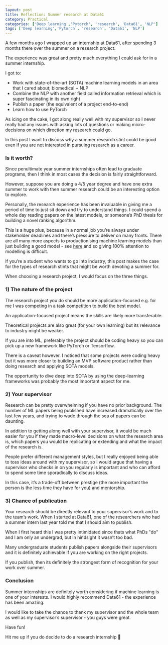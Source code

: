```yaml
---
layout: post
title: Reflection: Summer research at Data61
category: Practical
categories: ['Deep learning','Pytorch', 'research', 'Data61', 'NLP']
tags: ['Deep learning','Pytorch', 'research', 'Data61', 'NLP']
---
```


A few months ago I wrapped up an internship at Data61, after spending 3 months there over the summer on a research project.

The experience was great and pretty much everything I could ask for in a summer internship.

I got to:

- Work with state-of-the-art (SOTA) machine learning models in an area that I cared about; biomedical + NLP
- Combine the NLP with another field called information retrieval which is super fascinating in its own right
- Publish a paper (the equivalent of a project end-to-end)
- Learn how to use PyTorch

As icing on the cake, I got along really well with my supervisor so I never really had any issues with asking lots of questions or making micro-decisions on which direction my research could go.

In this post I want to discuss why a summer research stint could be good even if you are not interested in pursuing research as a career.

### Is it worth?

Since penultimate year summer internships often lead to graduate programs, then I think in most cases the decision is fairly straightforward.

However, suppose you are doing a 4/5 year degree and have one extra summer to work with then summer research could be an interesting option to explore.

Personally, the research experience has been invaluable in giving me a period of time to just sit down and try to understand things. I could spend a whole day reading papers on the latest models, or someone’s PhD thesis for building a novel ranking algorithm.

This is a huge plus, because in a normal job you’re always under stakeholder deadlines and there’s pressure to deliver on many fronts. There are all many more aspects to productionising machine learning models than just building a good model - see [here]([https://research.google/pubs/pub46555/](https://research.google/pubs/pub46555/)) and so giving 100% attention to modelling is difficult.

If you’re a student who wants to go into industry, this post makes the case for the types of research stints that might be worth devoting a summer for.

When choosing a research project, I would focus on the three things.

### 1) The nature of the project

The research project you do should be more application-focused e.g. for me I was competing in a task competition to build the best model.

An application-focused project means the skills are likely more transferable.

Theoretical projects are also great (for your own learning) but its relevance to industry might be weaker.

If you are into ML, preferably the project should be coding heavy so you can pick up a new framework like PyTorch or Tensorflow.

There is a caveat however. I noticed that some projects were coding heavy but it was more closer to building an MVP software product rather than doing research and applying SOTA models.

The opportunity to dive deep into SOTA by using the deep-learning frameworks was probably the most important aspect for me.

### 2) Your supervisor

Research can be pretty overwhelming if you have no prior background. The number of ML papers being published have increased dramatically over the last few years, and trying to wade through the sea of papers can be daunting.

In addition to getting along well with your supervisor, it would be much easier for you if they made macro-level decisions on what the research area is, which papers you would be replicating or extending and what the impact of the research is.

People prefer different management styles, but I really enjoyed being able to toss ideas around with my supervisor, so I would argue that having a supervisor who checks in on you regularly is important and who can afford to spend some time sporadically to discuss ideas.

In this case, it’s a trade-off between prestige (the more important the person is the less time they have for you) and mentorship.

### 3) Chance of publication

Your research should be directly relevant to your supervisor’s work and to the team’s work. When I started at Data61, one of the researchers who had a summer intern last year told me that I should aim to publish.

When I first heard this I was pretty intimidated since thats what PhDs "do" and I am only an undergrad, but in hindsight it wasn’t too bad.

Many undergraduate students publish papers alongside their supervisors and it is definitely achievable if you are working on the right projects.

If you publish, then its definitely the strongest form of recognition for your work over summer.

### Conclusion

Summer internships are definitely worth considering if machine learning is one of your interests. I would highly recommend Data61 - the experience has been amazing.

I would like to take the chance to thank my supervisor and the whole team as well as my supervisor’s supervisor - you guys were great.

Have fun!

Hit me up if you do decide to do a research internship 🙂